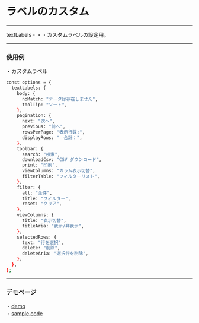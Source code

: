 # ラベルのカスタム
*****
textLabels・・・カスタムラベルの設定用。

*****
### 使用例

・カスタムラベル
```sh
const options = {
  textLabels: {
    body: {
      noMatch: "データは存在しません",
      toolTip: "ソート",
    },
    pagination: {
      next: "次へ",
      previous: "前へ",
      rowsPerPage: "表示行数:",
      displayRows: "　合計：",
    },
    toolbar: {
      search: "検索",
      downloadCsv: "CSV ダウンロード",
      print: "印刷",
      viewColumns: "カラム表示切替",
      filterTable: "フィルターリスト",
    },
    filter: {
      all: "全件",
      title: "フィルター",
      reset: "クリア",
    },
    viewColumns: {
      title: "表示切替",
      titleAria: "表示/非表示",
    },
    selectedRows: {
      text: "行を選択",
      delete: "削除",
      deleteAria: "選択行を削除",
    },
  },
};
```
*****
### デモページ

・[demo](https://kento75.github.io/mui-drip-table-demo4)  
・[sample code](https://github.com/Kento75/mui-drip-table-demo4)
